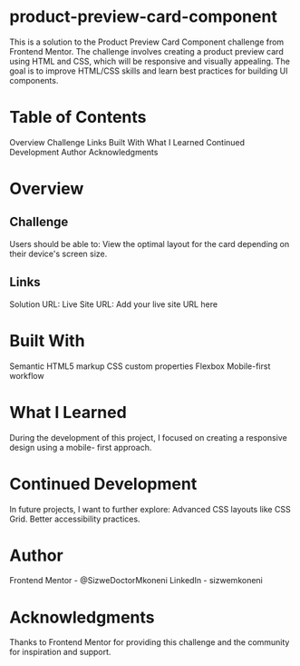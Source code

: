 # product-preview-card-component
This is a solution to the Product Preview Card Component challenge from Frontend Mentor. The challenge involves creating a product preview card using HTML and CSS, which will be responsive and visually appealing. The goal is to improve HTML/CSS skills and learn best practices for building UI components.

# Table of Contents
Overview
  Challenge
  Links
Built With
What I Learned
Continued Development
Author
Acknowledgments

# Overview
## Challenge
  Users should be able to:
    View the optimal layout for the card depending on their device's screen size.
## Links
  Solution URL: 
  Live Site URL: Add your live site URL here

# Built With
  Semantic HTML5 markup
  CSS custom properties
  Flexbox
  Mobile-first workflow

# What I Learned
  During the development of this project, I focused on creating a responsive design using a mobile-      first approach. 

# Continued Development
  In future projects, I want to further explore:
    Advanced CSS layouts like CSS Grid.
    Better accessibility practices.

# Author
  Frontend Mentor - @SizweDoctorMkoneni
  LinkedIn - sizwemkoneni

# Acknowledgments
  Thanks to Frontend Mentor for providing this challenge and the community for inspiration and support.

